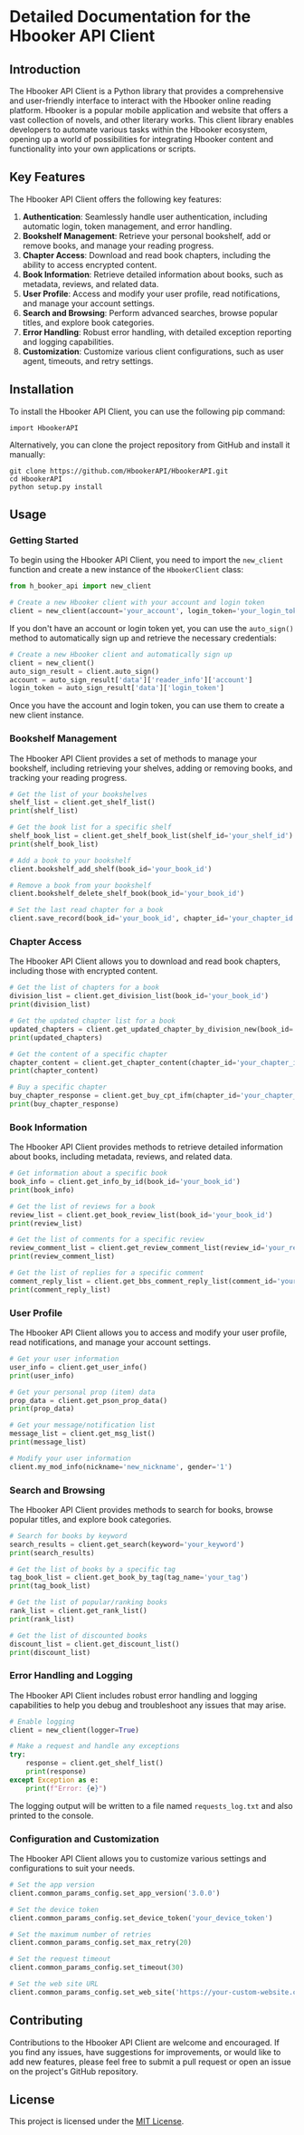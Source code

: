 # Detailed Documentation for the Hbooker API Client

## Introduction

The Hbooker API Client is a Python library that provides a comprehensive and user-friendly interface to interact with the Hbooker online reading platform. Hbooker is a popular mobile application and website that offers a vast collection of novels, and other literary works. This client library enables developers to automate various tasks within the Hbooker ecosystem, opening up a world of possibilities for integrating Hbooker content and functionality into your own applications or scripts.

## Key Features

The Hbooker API Client offers the following key features:

1. **Authentication**: Seamlessly handle user authentication, including automatic login, token management, and error handling.
2. **Bookshelf Management**: Retrieve your personal bookshelf, add or remove books, and manage your reading progress.
3. **Chapter Access**: Download and read book chapters, including the ability to access encrypted content.
4. **Book Information**: Retrieve detailed information about books, such as metadata, reviews, and related data.
5. **User Profile**: Access and modify your user profile, read notifications, and manage your account settings.
6. **Search and Browsing**: Perform advanced searches, browse popular titles, and explore book categories.
7. **Error Handling**: Robust error handling, with detailed exception reporting and logging capabilities.
8. **Customization**: Customize various client configurations, such as user agent, timeouts, and retry settings.

## Installation

To install the Hbooker API Client, you can use the following pip command:

```
import HbookerAPI
```

Alternatively, you can clone the project repository from GitHub and install it manually:

```
git clone https://github.com/HbookerAPI/HbookerAPI.git
cd HbookerAPI
python setup.py install
```

## Usage

### Getting Started

To begin using the Hbooker API Client, you need to import the `new_client` function and create a new instance of the `HbookerClient` class:

```python
from h_booker_api import new_client

# Create a new Hbooker client with your account and login token
client = new_client(account='your_account', login_token='your_login_token')
```

If you don't have an account or login token yet, you can use the `auto_sign()` method to automatically sign up and retrieve the necessary credentials:

```python
# Create a new Hbooker client and automatically sign up
client = new_client()
auto_sign_result = client.auto_sign()
account = auto_sign_result['data']['reader_info']['account']
login_token = auto_sign_result['data']['login_token']
```

Once you have the account and login token, you can use them to create a new client instance.

### Bookshelf Management

The Hbooker API Client provides a set of methods to manage your bookshelf, including retrieving your shelves, adding or removing books, and tracking your reading progress.

```python
# Get the list of your bookshelves
shelf_list = client.get_shelf_list()
print(shelf_list)

# Get the book list for a specific shelf
shelf_book_list = client.get_shelf_book_list(shelf_id='your_shelf_id')
print(shelf_book_list)

# Add a book to your bookshelf
client.bookshelf_add_shelf(book_id='your_book_id')

# Remove a book from your bookshelf
client.bookshelf_delete_shelf_book(book_id='your_book_id')

# Set the last read chapter for a book
client.save_record(book_id='your_book_id', chapter_id='your_chapter_id')
```

### Chapter Access

The Hbooker API Client allows you to download and read book chapters, including those with encrypted content.

```python
# Get the list of chapters for a book
division_list = client.get_division_list(book_id='your_book_id')
print(division_list)

# Get the updated chapter list for a book
updated_chapters = client.get_updated_chapter_by_division_new(book_id='your_book_id')
print(updated_chapters)

# Get the content of a specific chapter
chapter_content = client.get_chapter_content(chapter_id='your_chapter_id')
print(chapter_content)

# Buy a specific chapter
buy_chapter_response = client.get_buy_cpt_ifm(chapter_id='your_chapter_id')
print(buy_chapter_response)
```

### Book Information

The Hbooker API Client provides methods to retrieve detailed information about books, including metadata, reviews, and related data.

```python
# Get information about a specific book
book_info = client.get_info_by_id(book_id='your_book_id')
print(book_info)

# Get the list of reviews for a book
review_list = client.get_book_review_list(book_id='your_book_id')
print(review_list)

# Get the list of comments for a specific review
review_comment_list = client.get_review_comment_list(review_id='your_review_id')
print(review_comment_list)

# Get the list of replies for a specific comment
comment_reply_list = client.get_bbs_comment_reply_list(comment_id='your_comment_id')
print(comment_reply_list)
```

### User Profile

The Hbooker API Client allows you to access and modify your user profile, read notifications, and manage your account settings.

```python
# Get your user information
user_info = client.get_user_info()
print(user_info)

# Get your personal prop (item) data
prop_data = client.get_pson_prop_data()
print(prop_data)

# Get your message/notification list
message_list = client.get_msg_list()
print(message_list)

# Modify your user information
client.my_mod_info(nickname='new_nickname', gender='1')
```

### Search and Browsing

The Hbooker API Client provides methods to search for books, browse popular titles, and explore book categories.

```python
# Search for books by keyword
search_results = client.get_search(keyword='your_keyword')
print(search_results)

# Get the list of books by a specific tag
tag_book_list = client.get_book_by_tag(tag_name='your_tag')
print(tag_book_list)

# Get the list of popular/ranking books
rank_list = client.get_rank_list()
print(rank_list)

# Get the list of discounted books
discount_list = client.get_discount_list()
print(discount_list)
```

### Error Handling and Logging

The Hbooker API Client includes robust error handling and logging capabilities to help you debug and troubleshoot any issues that may arise.

```python
# Enable logging
client = new_client(logger=True)

# Make a request and handle any exceptions
try:
    response = client.get_shelf_list()
    print(response)
except Exception as e:
    print(f"Error: {e}")
```

The logging output will be written to a file named `requests_log.txt` and also printed to the console.

### Configuration and Customization

The Hbooker API Client allows you to customize various settings and configurations to suit your needs.

```python
# Set the app version
client.common_params_config.set_app_version('3.0.0')

# Set the device token
client.common_params_config.set_device_token('your_device_token')

# Set the maximum number of retries
client.common_params_config.set_max_retry(20)

# Set the request timeout
client.common_params_config.set_timeout(30)

# Set the web site URL
client.common_params_config.set_web_site('https://your-custom-website.com')
```

## Contributing

Contributions to the Hbooker API Client are welcome and encouraged. If you find any issues, have suggestions for improvements, or would like to add new features, please feel free to submit a pull request or open an issue on the project's GitHub repository.

## License

This project is licensed under the [MIT License](LICENSE).
